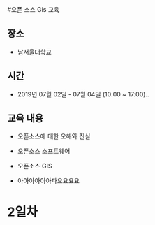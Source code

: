 #오픈 소스 Gis 교육
## 장소
* 남서울대학교
## 시간
* 2019년 07월 02일 - 07월 04일 (10:00 ~ 17:00)..
## 교육 내용
* 오픈소스에 대한 오해와 진실
* 오픈소스 소프트웨어
* 오픈소스 GIS

* 아아아아아아파요요요요 

# 2일차